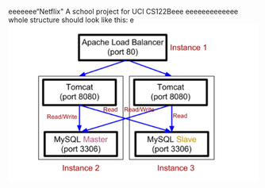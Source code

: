 eeeeeee“Netflix"
A school project for UCI CS122Beee
eeeeeeeeeeeee
whole structure should look like this:
e
![image](https://github.com/cxk123/-Netflix-CS122B/blob/master/images/struture.PNG)
